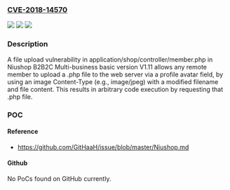 ### [CVE-2018-14570](https://cve.mitre.org/cgi-bin/cvename.cgi?name=CVE-2018-14570)
![](https://img.shields.io/static/v1?label=Product&message=n%2Fa&color=blue)
![](https://img.shields.io/static/v1?label=Version&message=n%2Fa&color=blue)
![](https://img.shields.io/static/v1?label=Vulnerability&message=n%2Fa&color=brighgreen)

### Description

A file upload vulnerability in application/shop/controller/member.php in Niushop B2B2C Multi-business basic version V1.11 allows any remote member to upload a .php file to the web server via a profile avatar field, by using an image Content-Type (e.g., image/jpeg) with a modified filename and file content. This results in arbitrary code execution by requesting that .php file.

### POC

#### Reference
- https://github.com/GitHaaH/issue/blob/master/Niushop.md

#### Github
No PoCs found on GitHub currently.

